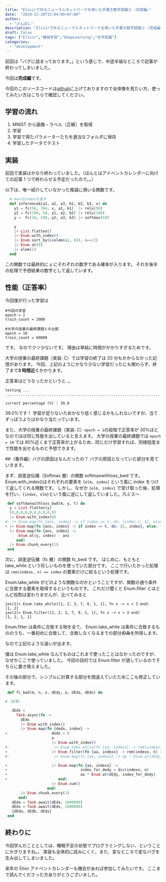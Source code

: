 ```yaml
---
title: "Elixirで作るニューラルネットワークを用いた手書き数字認識② ~完成編~"
date:  "2019-12-28T15:04:05+07:00"
author:
  - "さんぽし"
description: "Elixirで作るニューラルネットワークを用いた手書き数字認識② ~完成編~"
draft: false
tags: ["Elixir","機械学習","DeepLearning","文字認識"]
categories:
  - "development"
---
```


前回は「バグに詰まっております。」という感じで、中途半端なところで記事が終わってしまいました。

今回は**完成編**です。

今回のこのソースコードは[github](https://github.com/sanposhiho/ocr_elixir)に上げておりますので全体像を見たい方、使ってみたい方はこちらで確認してください。

## 学習の流れ
1. MNIST から画像・ラベル（正解）を取得
2. 学習
3. 学習で得たパラメーターたちを適当なフォルダに保存
4. 学習したデータでテスト

## 実装
前回で実装はかなり終わっていました。（ほんとはアドベントカレンダーに向けての記事 1 つで終わらせる予定だったので。。）

以下は、唯一紹介していなかった推論に用いる関数です。

```Elixir
  # maxのindexを返す
  def inference6(a1, a2, a3, b1, b2, b3, x) do
    y1 = fc(50, 784, x, a1, b1)  |> relu(50)
    y2 = fc(100, 50, y1, a2, b2) |> relu(100)
    y =  fc(10, 100, y2, a3, b3) |> softmax(10)

    y
    |> List.flatten()
    |> Enum.with_index()
    |> Enum.sort_by(&(elem(&1, 0)), &>=/2)
    |> Enum.at(0)
    |> elem(1)
  end
```

この関数では最終的に y にそれぞれの数字である確率が入ります。
それを後半の処理で予想結果の数字として返しています。

## 性能（正答率）
今回僕が行った学習は

```
#今回の学習
epoch = 1
train_count = 2000

#大学の授業の最終課題との比較
epoch = 10
train_count = 60000
```
です。
なのでクソ少ないです。
理由は単純に時間がかかりすぎるためです。

大学の授業の最終課題（実装: C）では学習の終了は 20 分もかからなかった記憶があります。
今回、上記のようにかなり少ない学習だったにも関わらず、終了まで**3 時間近く**かかります。

正答率はどうなったかというと..。

```
testing ...
....................................................................................................

currect percentage (%) : 39.0
```
39.0%です！
学習が足りないためかなり低く感じるかもしれないですが、当てずっぽうよりはかなり当たっています。

また、大学の授業の最終課題（実装: C）`epoch = 1`の段階で正答率が 30%ほどなのでほぼ同じ性能を出していると言えます。
大学の授業の最終課題では `epoch = 10` では 80%近くまで正答率が上がるため、同じだけ学習すれば、同様程度まで性能を出せるものと予想できます。


##（番外編）バグの原因はなんだったの？
バグの原因となっていた部分を見ていきます。

まず、誤差逆伝播（Softmax 層）の関数 softmaxwithloss_bwd です。
Enum.with_index()はそれぞれの要素を `{elm, index}` という風に index をつけて返してくれる関数です。
しかし、なぜか `{elm, index}` で受け取った後、処理を行い、`{index, elm}`という風に逆にして返していました。凡ミス〜

```Elixir
 def softmaxwithloss_bwd(m, y, t) do
  y = List.flatten(y)
  [0,0,0,0,0,0,0,0,0,0]
  |> Enum.with_index(0)
#- |> Enum.map(fn {ans, index} -> if index == t, do: {index-1, 1}, else: {index-1, 0} end)
+ |> Enum.map(fn {ans, index} -> if index == t, do: {1, index}, else: {0, index} end)
  |> Enum.map(fn {ans, index} ->
      Enum.at(y, index) - ans
     end)
  |> Enum.chunk_every(1)
 end
```

次に、誤差逆伝播（fc 層）の関数 fc_bwd です。
はじめに、もともと take_while という珍しいものを使っていた部分です。
ここで行いたかった処理は `rem(indexx, n) == index` の要素だけに絞るという処理です。

Enum.take_while がどのような関数なのかということですが、関数の通り条件に合致する要素を取得するというものです。
これだけ聞くと Enum.filter とほとんど役割は変わりませんが、比べてみると

```
iex(1)> Enum.take_while([1, 2, 3, 7, 9, 1, 1], fn x -> x < 3 end)
[1, 2]
iex(2)> Enum.filter([1, 2, 3, 7, 9, 1, 1], fn x -> x < 3 end)
[1, 2, 1, 1]
```
Enum.filter は条件に合致する物を全て、
Enum.take_while は条件に合致するもののうち、一番初めに合致して、合致しなくなるまでの部分**のみ**を所得します。

なので上記のような違いが出ます。

僕は Enum.take_while なんてものはこれまで使ったことはなかったのですが、なぜかここで使っていました。
今回の目的では Enum.filter が適しているのでそちらに置き換えました。

その後の部分で、シンプルに計算する部分を間違えていたためここも修正しています。

```Elixir
 def fc_bwd(m, n, x, dEdy, a, dEda, dEdx) do

#（省略）

   dEdx =
     Task.async(fn ->
       dEdx
       |> Enum.with_index()
       |> Enum.map(fn {dedx, index} ->
+                    dedx = 0
                     a
                     |> Enum.with_index()
#-                    |> Enum.take_while(fn {aa, indexx} -> rem(indexx, n) == index end)
+                    |> Enum.filter(fn {aa, indexx} -> rem(indexx, n) == index end)
#-                    |> Enum.map(fn {aa, indexx} -> aa * Enum.at(dEdy, index) end)

+                    |> Enum.map(fn {aa, indexx} ->
+                                 index_for_dedy = div(indexx, n)
+                                 aa * Enum.at(dEdy, index_for_dedy)
+                       end)
                     |> Enum.sum()
                   end)
       |> Enum.chunk_every(1)
      end)
   dEda = Task.await(dEda, 1000000)
   dEdx = Task.await(dEdx, 1000000)
   {dEda, dEdb, dEdx}
 end
```

## 終わりに
今回学んだこととしては、睡眠不足の状態でプログラミングしない、ということにかぎりますね。。
実装も全体的に読みにくく、また、変なところで変なバグを生み出してしまいました。

来年の Elixir アドベントカレンダーも機会があれば参加してみたいです。
ここまで読んでくださった方ありがとうございました。

 
